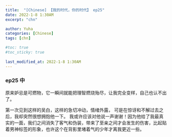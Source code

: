 ```yaml
---
title:  "[Chinese] 【我的时代，你的时代】 ep25"
date: 2022-1-8 1:30AM
excerpt: "chn"

author: Yuha
categories: [Chinese]
tags: [chn]

#toc: true
#toc_sticky: true
 
last_modified_at: 2022-1-8 1:30AM
---
```


### ep25 中

原来妒忌是可燃物，它一瞬间就能把理智燃烧殆尽，让我完全变样，自己也认不出了。

第一次见到这样的吴白，这样的急切冲动，情绪外露，
可是在惊讶和不解过去之后，我却突然很想拥抱他一下。
我或许应该对他说一声谢谢！因为他给了我最真实的一面，我们之间消失了客气和伪装，带来了至亲之间才会发生的伤害，比起贴着男神标签的形象，也许这个在背影里堵着气的少年才离我更近一些。